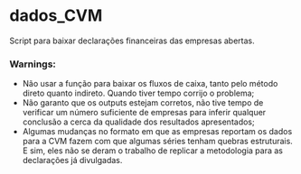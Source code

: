 # dados_CVM

Script para baixar declarações financeiras das empresas abertas. 

### Warnings:
* Não usar a função para baixar os fluxos de caixa, tanto pelo método direto quanto indireto. Quando tiver tempo corrijo o problema;
* Não garanto que os outputs estejam corretos, não tive tempo de verificar um número suficiente de empresas para inferir qualquer conclusão a cerca da qualidade dos resultados apresentados;
* Algumas mudanças no formato em que as empresas reportam os dados para a CVM fazem com que algumas séries tenham quebras estruturais. E sim, eles não se deram o trabalho de replicar a metodologia para as declarações já divulgadas.
